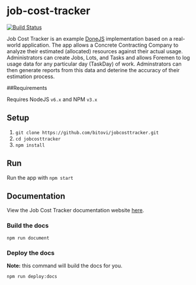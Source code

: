 # job-cost-tracker
[![Build Status](https://travis-ci.com/bitovi/jobcosttracker.svg?token=dyyk9qzTjNBWR2Yq1HxW&branch=master)](https://travis-ci.com/bitovi/jobcosttracker)

Job Cost Tracker is an example [DoneJS](https://donejs.com/) implementation based on a real-world application. The app allows a Concrete Contracting Company to analyze their estimated (allocated) resources against their actual usage. Administrators can create Jobs, Lots, and Tasks and allows Foremen to log usage data for any particular day (TaskDay) of work. Adminstrators can then generate reports from this data and deterine the accuracy of their estimation process.

##Requirements

Requires NodeJS `v6.x` and NPM `v3.x`

## Setup

1. `git clone https://github.com/bitovi/jobcosttracker.git`
1. `cd jobcosttracker`
1. `npm install`

## Run
Run the app with `npm start`

## Documentation

View the Job Cost Tracker documentation website [here](http://donejs.github.io/job-cost-tracker).

### Build the docs

```
npm run document
```

### Deploy the docs
**Note:** this command will build the docs for you.

```
npm run deploy:docs
```


